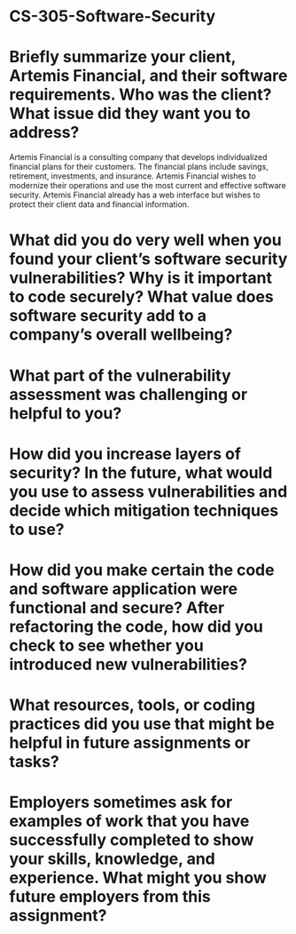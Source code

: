 # CS-305-Software-Security
# Briefly summarize your client, Artemis Financial, and their software requirements. Who was the client? What issue did they want you to address?
Artemis Financial is a consulting company that develops individualized financial plans for their customers. The financial plans include savings, retirement, investments, and insurance. Artemis Financial wishes to modernize their operations and use the most current and effective software security. Artemis Financial already has a web interface but wishes to protect their client data and financial information.
# What did you do very well when you found your client’s software security vulnerabilities? Why is it important to code securely? What value does software security add to a company’s overall wellbeing?

# What part of the vulnerability assessment was challenging or helpful to you?
# How did you increase layers of security? In the future, what would you use to assess vulnerabilities and decide which mitigation techniques to use?
# How did you make certain the code and software application were functional and secure? After refactoring the code, how did you check to see whether you introduced new vulnerabilities?
# What resources, tools, or coding practices did you use that might be helpful in future assignments or tasks?
# Employers sometimes ask for examples of work that you have successfully completed to show your skills, knowledge, and experience. What might you show future employers from this assignment?
